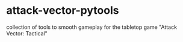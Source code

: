# attack-vector-pytools
collection of tools to smooth gameplay for the tabletop game "Attack Vector: Tactical"
